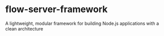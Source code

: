 # flow-server-framework
A lightweight, modular framework for building Node.js applications with a clean architecture
